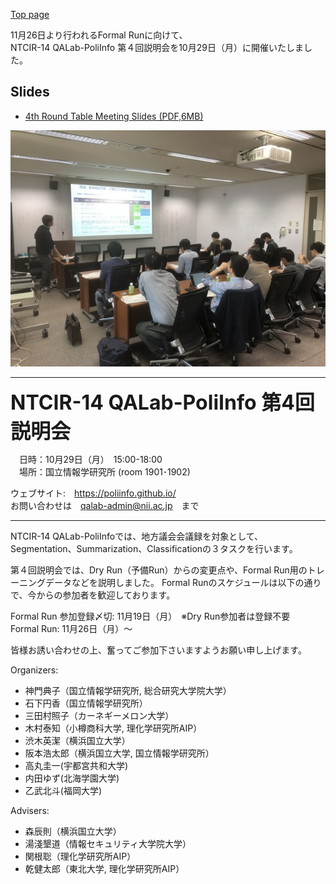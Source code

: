 [Top page](https://poliinfo.github.io)


11月26日より行われるFormal Runに向けて、  
NTCIR-14 QALab-PoliInfo 第４回説明会を10月29日（月）に開催いたしました。  

## Slides
- [4th Round Table Meeting Slides (PDF,6MB)](/NTCIR-14-QALab-PoliInfo-4thRoundTableMTG.pdf)


<img src="4th-01.jpg" style="width: 640px;"/>

--------------------------------------------------

<strong><span style="font-size:xx-large;"> NTCIR-14 QALab-PoliInfo 第4回説明会 </span></strong>

　日時：10月29日（月）　15:00-18:00  
　場所：国立情報学研究所 (room 1901･1902)  

ウェブサイト:　https://poliinfo.github.io/   
お問い合わせは　qalab-admin@nii.ac.jp　まで   

--------------------------------------------------


NTCIR-14 QALab-PoliInfoでは、地方議会会議録を対象として、Segmentation、Summarization、Classificationの３タスクを行います。  

第４回説明会では、Dry Run（予備Run）からの変更点や、Formal Run用のトレーニングデータなどを説明しました。
Formal Runのスケジュールは以下の通りで、今からの参加者を歓迎しております。


Formal Run 参加登録〆切: 11月19日（月）　※Dry Run参加者は登録不要  
Formal Run: 11月26日（月）～  

皆様お誘い合わせの上、奮ってご参加下さいますようお願い申し上げます。  

Organizers:
- 神門典子（国立情報学研究所, 総合研究大学院大学）
- 石下円香（国立情報学研究所）
- 三田村照子（カーネギーメロン大学）
- 木村泰知（小樽商科大学, 理化学研究所AIP）
- 渋木英潔（横浜国立大学）
- 阪本浩太郎（横浜国立大学, 国立情報学研究所）
- 高丸圭一(宇都宮共和大学)
- 内田ゆず(北海学園大学)
- 乙武北斗(福岡大学)

Advisers:
- 森辰則（横浜国立大学）
- 湯淺墾道（情報セキュリティ大学院大学）
- 関根聡（理化学研究所AIP）
- 乾健太郎（東北大学, 理化学研究所AIP）
